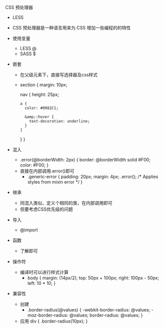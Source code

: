 

CSS 预处理器
* LESS
* CSS 预处理器是一种语言用来为 CSS 增加一些编程的的特性
* 使用变量
  - LESS	@
  - SASS  $

* 嵌套
  * 在父级元素下，直接写选择器及css样式
  * section {
      margin: 10px;
      
      nav {
        height: 25px;
      
        a {
          color: #0982C1;
      
          &amp;:hover {
            text-decoration: underline;
          }
        }
      }
    }
* 混入
  * .error(@borderWidth: 2px) {
      border: @borderWidth solid #F00;
      color: #F00;
    }
  * 直接在内部调用.error()即可
    * .generic-error {
        padding: 20px;
        margin: 4px;
        .error(); /* Applies styles from mixin error */
      }
* 继承
  * 同混入类似，定义个相同的类，在内部调用即可
  * 但要考虑CSS优先级的问题
* 导入
  * @import
* 函数
  * 了解即可
* 操作符	
  * 编译时可以进行样式计算
    * body {
      margin: (14px/2);
      top: 50px + 100px;
      right: 100px - 50px;
      left: 10 * 10;
    }
* 兼容性
  * 创建
    * .border-radius(@values) {
      -webkit-border-radius: @values;
         -moz-border-radius: @values;
              border-radius: @values;
      }
  * 应用
    div {
      .border-radius(10px);
    }

